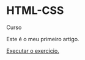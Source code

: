 # HTML-CSS
 Curso

Este é o meu primeiro artigo.

<a href="https://tiagoalvesbr01.github.io/HTML-CSS//Desafios/desafio do modulo 2/meusite.html"> Executar o exercicio.</a>